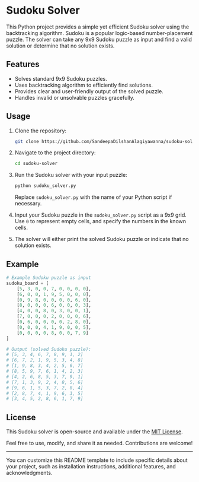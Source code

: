 # Sudoku Solver

This Python project provides a simple yet efficient Sudoku solver using the backtracking algorithm. Sudoku is a popular logic-based number-placement puzzle. The solver can take any 9x9 Sudoku puzzle as input and find a valid solution or determine that no solution exists.

## Features

- Solves standard 9x9 Sudoku puzzles.
- Uses backtracking algorithm to efficiently find solutions.
- Provides clear and user-friendly output of the solved puzzle.
- Handles invalid or unsolvable puzzles gracefully.

## Usage

1. Clone the repository:

    ```bash
    git clone https://github.com/SandeepaDilshanAlagiyawanna/sudoku-solver.git
    ```

2. Navigate to the project directory:

    ```bash
    cd sudoku-solver
    ```

3. Run the Sudoku solver with your input puzzle:

    ```bash
    python sudoku_solver.py
    ```

    Replace `sudoku_solver.py` with the name of your Python script if necessary.

4. Input your Sudoku puzzle in the `sudoku_solver.py` script as a 9x9 grid. Use `0` to represent empty cells, and specify the numbers in the known cells.

5. The solver will either print the solved Sudoku puzzle or indicate that no solution exists.

## Example

```python
# Example Sudoku puzzle as input
sudoku_board = [
    [5, 3, 0, 0, 7, 0, 0, 0, 0],
    [6, 0, 0, 1, 9, 5, 0, 0, 0],
    [0, 9, 8, 0, 0, 0, 0, 6, 0],
    [8, 0, 0, 0, 6, 0, 0, 0, 3],
    [4, 0, 0, 8, 0, 3, 0, 0, 1],
    [7, 0, 0, 0, 2, 0, 0, 0, 6],
    [0, 6, 0, 0, 0, 0, 2, 8, 0],
    [0, 0, 0, 4, 1, 9, 0, 0, 5],
    [0, 0, 0, 0, 8, 0, 0, 7, 9]
]

# Output (solved Sudoku puzzle):
# [5, 3, 4, 6, 7, 8, 9, 1, 2]
# [6, 7, 2, 1, 9, 5, 3, 4, 8]
# [1, 9, 8, 3, 4, 2, 5, 6, 7]
# [8, 5, 9, 7, 6, 1, 4, 2, 3]
# [4, 2, 6, 8, 5, 3, 7, 9, 1]
# [7, 1, 3, 9, 2, 4, 8, 5, 6]
# [9, 6, 1, 5, 3, 7, 2, 8, 4]
# [2, 8, 7, 4, 1, 9, 6, 3, 5]
# [3, 4, 5, 2, 8, 6, 1, 7, 9]
```

## License

This Sudoku solver is open-source and available under the [MIT License](LICENSE).

Feel free to use, modify, and share it as needed. Contributions are welcome!

---

You can customize this README template to include specific details about your project, such as installation instructions, additional features, and acknowledgments.
